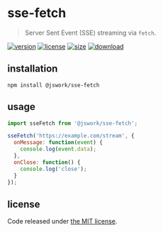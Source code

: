 # sse-fetch
> Server Sent Event (SSE) streaming via `fetch`.

[![version][version-image]][version-url]
[![license][license-image]][license-url]
[![size][size-image]][size-url]
[![download][download-image]][download-url]

## installation
```shell
npm install @jswork/sse-fetch
```

## usage
```js
import sseFetch from '@jswork/sse-fetch';

sseFetch('https://example.com/stream', {
  onMessage: function(event) {
    console.log(event.data);
  },
  onClose: function() {
    console.log('close');
  }
});
```

## license
Code released under [the MIT license](https://github.com/afeiship/sse-fetch/blob/master/LICENSE.txt).

[version-image]: https://img.shields.io/npm/v/@jswork/sse-fetch
[version-url]: https://npmjs.org/package/@jswork/sse-fetch

[license-image]: https://img.shields.io/npm/l/@jswork/sse-fetch
[license-url]: https://github.com/afeiship/sse-fetch/blob/master/LICENSE.txt

[size-image]: https://img.shields.io/bundlephobia/minzip/@jswork/sse-fetch
[size-url]: https://github.com/afeiship/sse-fetch/blob/master/dist/index.min.js

[download-image]: https://img.shields.io/npm/dm/@jswork/sse-fetch
[download-url]: https://www.npmjs.com/package/@jswork/sse-fetch
